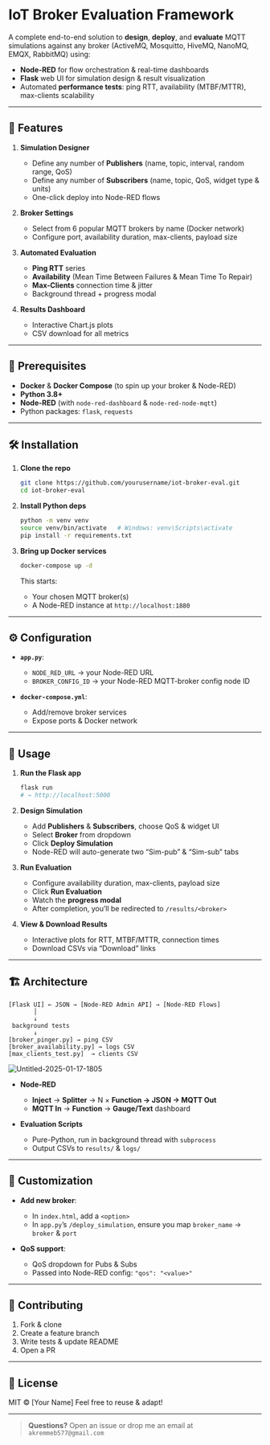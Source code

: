 # IoT Broker Evaluation Framework

A complete end-to-end solution to **design**, **deploy**, and **evaluate** MQTT simulations against any broker (ActiveMQ, Mosquitto, HiveMQ, NanoMQ, EMQX, RabbitMQ) using:

* **Node-RED** for flow orchestration & real-time dashboards
* **Flask** web UI for simulation design & result visualization
* Automated **performance tests**: ping RTT, availability (MTBF/MTTR), max-clients scalability

---

## 🚀 Features

1. **Simulation Designer**

   * Define any number of **Publishers** (name, topic, interval, random range, QoS)
   * Define any number of **Subscribers** (name, topic, QoS, widget type & units)
   * One-click deploy into Node-RED flows

2. **Broker Settings**

   * Select from 6 popular MQTT brokers by name (Docker network)
   * Configure port, availability duration, max-clients, payload size

3. **Automated Evaluation**

   * **Ping RTT** series
   * **Availability** (Mean Time Between Failures & Mean Time To Repair)
   * **Max-Clients** connection time & jitter
   * Background thread + progress modal

4. **Results Dashboard**

   * Interactive Chart.js plots
   * CSV download for all metrics

---

## 🏦 Prerequisites

* **Docker** & **Docker Compose** (to spin up your broker & Node-RED)
* **Python 3.8+**
* **Node-RED** (with `node-red-dashboard` & `node-red-node-mqtt`)
* Python packages: `flask`, `requests`

---

## 🛠️ Installation

1. **Clone the repo**

   ```bash
   git clone https://github.com/yourusername/iot-broker-eval.git
   cd iot-broker-eval
   ```

2. **Install Python deps**

   ```bash
   python -m venv venv
   source venv/bin/activate   # Windows: venv\Scripts\activate
   pip install -r requirements.txt
   ```

3. **Bring up Docker services**

   ```bash
   docker-compose up -d
   ```

   This starts:

   * Your chosen MQTT broker(s)
   * A Node-RED instance at `http://localhost:1880`

---

## ⚙️ Configuration

* **`app.py`**:

  * `NODE_RED_URL` → your Node-RED URL
  * `BROKER_CONFIG_ID` → your Node-RED MQTT-broker config node ID
* **`docker-compose.yml`**:

  * Add/remove broker services
  * Expose ports & Docker network

---

## 🎯 Usage

1. **Run the Flask app**

   ```bash
   flask run
   # → http://localhost:5000
   ```

2. **Design Simulation**

   * Add **Publishers** & **Subscribers**, choose QoS & widget UI
   * Select **Broker** from dropdown
   * Click **Deploy Simulation**
   * Node-RED will auto-generate two “Sim-pub” & “Sim-sub” tabs

3. **Run Evaluation**

   * Configure availability duration, max-clients, payload size
   * Click **Run Evaluation**
   * Watch the **progress modal**
   * After completion, you’ll be redirected to `/results/<broker>`

4. **View & Download Results**

   * Interactive plots for RTT, MTBF/MTTR, connection times
   * Download CSVs via “Download” links

---

## 🏗️ Architecture

```
[Flask UI] ← JSON → [Node-RED Admin API] → [Node-RED Flows]
       │
       ↓
 background tests
       ↓
[broker_pinger.py] → ping CSV
[broker_availability.py] → logs CSV
[max_clients_test.py]  → clients CSV
```

![Untitled-2025-01-17-1805](https://github.com/user-attachments/assets/1da83fad-9a97-4b3c-a70e-a648fbd87080)



* **Node-RED**

  * **Inject** → **Splitter** → N × **Function → JSON → MQTT Out**
  * **MQTT In** → **Function** → **Gauge/Text** dashboard

* **Evaluation Scripts**

  * Pure-Python, run in background thread with `subprocess`
  * Output CSVs to `results/` & `logs/`

---

## 🔧 Customization

* **Add new broker**:

  * In `index.html`, add a `<option>`
  * In `app.py`’s `/deploy_simulation`, ensure you map `broker_name` → `broker` & `port`

* **QoS support**:

  * QoS dropdown for Pubs & Subs
  * Passed into Node-RED config: `"qos": "<value>"`

---

## 🤝 Contributing

1. Fork & clone
2. Create a feature branch
3. Write tests & update README
4. Open a PR

---

## 📄 License

MIT © \[Your Name]
Feel free to reuse & adapt!

---

> **Questions?**
> Open an issue or drop me an email at `akremmeb577@gmail.com`
